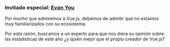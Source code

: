 ### Invitado especial: [Evan You](https://twitter.com/youyuxi)

Por mucho que admiremos a Vue.js, debemos de admitir que no estamos muy familiarizados con su ecosistema.

Por esta razón, buscamos a un experto para que nos diera su opinión sobre las estadísticas de este año ¿y quién mejor que el propio creador de Vue.js?
